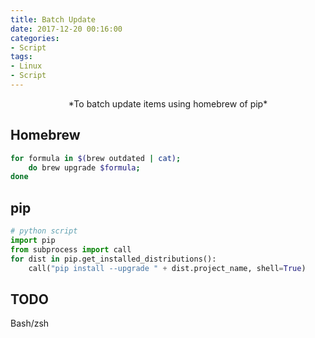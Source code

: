 ```yaml
---
title: Batch Update
date: 2017-12-20 00:16:00
categories:
- Script
tags:
- Linux
- Script
---
```


<center>*To batch update items using homebrew of pip*</center>

## Homebrew
```bash
for formula in $(brew outdated | cat);
    do brew upgrade $formula;
done
```

## pip
```python
# python script
import pip
from subprocess import call
for dist in pip.get_installed_distributions():
    call("pip install --upgrade " + dist.project_name, shell=True)
```

## TODO
Bash/zsh
